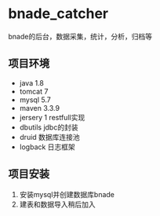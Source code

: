 # bnade_catcher
bnade的后台，数据采集，统计，分析，归档等

## 项目环境
* java 1.8
* tomcat 7
* mysql 5.7
* maven 3.3.9
* jersery 1 restfull实现
* dbutils jdbc的封装
* druid 数据库连接池
* logback 日志框架

## 项目安装
1. 安装mysql并创建数据库bnade
2. 建表和数据导入稍后加入
